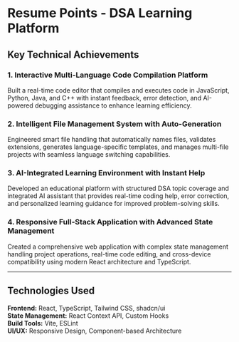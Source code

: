 

# Resume Points - DSA Learning Platform

## Key Technical Achievements

### 1. **Interactive Multi-Language Code Compilation Platform**
Built a real-time code editor that compiles and executes code in JavaScript, Python, Java, and C++ with instant feedback, error detection, and AI-powered debugging assistance to enhance learning efficiency.

### 2. **Intelligent File Management System with Auto-Generation**
Engineered smart file handling that automatically names files, validates extensions, generates language-specific templates, and manages multi-file projects with seamless language switching capabilities.

### 3. **AI-Integrated Learning Environment with Instant Help**
Developed an educational platform with structured DSA topic coverage and integrated AI assistant that provides real-time coding help, error correction, and personalized learning guidance for improved problem-solving skills.

### 4. **Responsive Full-Stack Application with Advanced State Management**
Created a comprehensive web application with complex state management handling project operations, real-time code editing, and cross-device compatibility using modern React architecture and TypeScript.

---

## Technologies Used
**Frontend:** React, TypeScript, Tailwind CSS, shadcn/ui  
**State Management:** React Context API, Custom Hooks  
**Build Tools:** Vite, ESLint  
**UI/UX:** Responsive Design, Component-based Architecture

